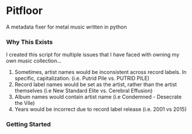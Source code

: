 # Pitfloor
A metadata fixer for metal music written in python

### Why This Exists
I created this script for multiple issues that I have faced with owning my own music collection...

1. Sometimes, artist names would be inconsistent across record labels. In specific, capitalization. (i.e. Putrid Pile vs. PUTRID PILE)
2. Record label names would be set as the artist, rather than the artist themselves (i.e New Standard Elite vs. Cerebral Effusion)
3. Album names would contain artist name (i.e Condemned - Desecrate the Vile)
4. Years would be incorrect due to record label release (i.e. 2001 vs 2015)

### Getting Started
